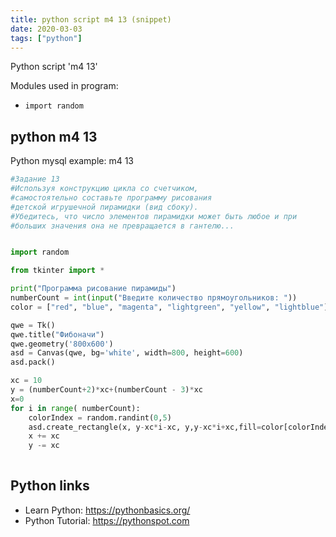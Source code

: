```yaml
---
title: python script m4 13 (snippet)
date: 2020-03-03
tags: ["python"]
---
```

Python script 'm4 13'


Modules used in program: 
* `import random`

## python m4 13

Python mysql example: m4 13

```python
#Задание 13
#Используя конструкцию цикла со счетчиком,
#самостоятельно составьте программу рисования
#детской игрушечной пирамидки (вид сбоку). 
#Убедитесь, что число элементов пирамидки может быть любое и при
#больших значения она не превращается в гантелю...


import random

from tkinter import *

print("Программа рисование пирамиды")
numberCount = int(input("Введите количество прямоугольников: "))
color = ["red", "blue", "magenta", "lightgreen", "yellow", "lightblue"]

qwe = Tk()
qwe.title("Фибоначи")
qwe.geometry('800x600')
asd = Canvas(qwe, bg='white', width=800, height=600)
asd.pack()

xc = 10
y = (numberCount+2)*xc+(numberCount - 3)*xc
x=0
for i in range( numberCount):
    colorIndex = random.randint(0,5)
    asd.create_rectangle(x, y-xc*i-xc, y,y-xc*i+xc,fill=color[colorIndex])
    x += xc
    y -= xc
    


```

## Python links

- Learn Python: https://pythonbasics.org/
- Python Tutorial: https://pythonspot.com
